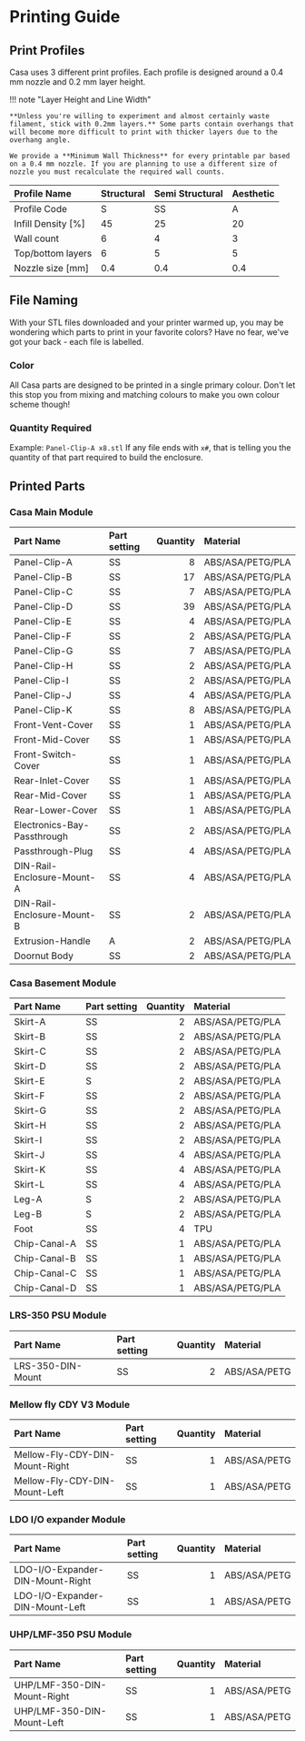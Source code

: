 # Printing Guide

## Print Profiles

Casa uses 3 different print profiles. Each profile is designed around a 0.4 mm nozzle and 0.2 mm layer height.

!!! note "Layer Height and Line Width"
    
    **Unless you're willing to experiment and almost certainly waste filament, stick with 0.2mm layers.** Some parts contain overhangs that will become more difficult to print with thicker layers due to the overhang angle.

    We provide a **Minimum Wall Thickness** for every printable par based on a 0.4 mm nozzle. If you are planning to use a different size of nozzle you must recalculate the required wall counts.

| Profile Name       | Structural   | Semi Structural   | Aesthetic    |
|:-------------------|:-------------|:------------------|:-------------|
| Profile Code       | S            | SS                | A            |
| Infill Density [%] | 45           | 25                | 20           |
| Wall count         | 6            | 4                 | 3            |
| Top/bottom layers  | 6            | 5                 | 5            |
| Nozzle size [mm]   | 0.4          | 0.4               | 0.4          |

## File Naming

With your STL files downloaded and your printer warmed up, you may be wondering which parts to print in your favorite colors? Have no fear, we've got your back - each file is labelled.

### Color

All Casa parts are designed to be printed in a single primary colour. Don't let this stop you from mixing and matching colours to make you own colour scheme though!

### Quantity Required

Example: `Panel-Clip-A x8.stl`
If any file ends with `x#`, that is telling you the quantity of that part required to build the enclosure.

## Printed Parts

### Casa Main Module
| Part Name                   | Part setting   |   Quantity | Material         |
|:----------------------------|:---------------|-----------:|:-----------------|
| Panel-Clip-A                | SS             |          8 | ABS/ASA/PETG/PLA |
| Panel-Clip-B                | SS             |         17 | ABS/ASA/PETG/PLA |
| Panel-Clip-C                | SS             |          7 | ABS/ASA/PETG/PLA |
| Panel-Clip-D                | SS             |         39 | ABS/ASA/PETG/PLA |
| Panel-Clip-E                | SS             |          4 | ABS/ASA/PETG/PLA |
| Panel-Clip-F                | SS             |          2 | ABS/ASA/PETG/PLA |
| Panel-Clip-G                | SS             |          7 | ABS/ASA/PETG/PLA |
| Panel-Clip-H                | SS             |          2 | ABS/ASA/PETG/PLA |
| Panel-Clip-I                | SS             |          2 | ABS/ASA/PETG/PLA |
| Panel-Clip-J                | SS             |          4 | ABS/ASA/PETG/PLA |
| Panel-Clip-K                | SS             |          8 | ABS/ASA/PETG/PLA |
| Front-Vent-Cover            | SS             |          1 | ABS/ASA/PETG/PLA |
| Front-Mid-Cover             | SS             |          1 | ABS/ASA/PETG/PLA |
| Front-Switch-Cover          | SS             |          1 | ABS/ASA/PETG/PLA |
| Rear-Inlet-Cover            | SS             |          1 | ABS/ASA/PETG/PLA |
| Rear-Mid-Cover              | SS             |          1 | ABS/ASA/PETG/PLA |
| Rear-Lower-Cover            | SS             |          1 | ABS/ASA/PETG/PLA |
| Electronics-Bay-Passthrough | SS             |          2 | ABS/ASA/PETG/PLA |
| Passthrough-Plug            | SS             |          4 | ABS/ASA/PETG/PLA |
| DIN-Rail-Enclosure-Mount-A  | SS             |          4 | ABS/ASA/PETG/PLA |
| DIN-Rail-Enclosure-Mount-B  | SS             |          2 | ABS/ASA/PETG/PLA |
| Extrusion-Handle            | A              |          2 | ABS/ASA/PETG/PLA |
| Doornut Body                | SS             |          2 | ABS/ASA/PETG/PLA |

### Casa Basement Module
| Part Name    | Part setting   |   Quantity | Material         |
|:-------------|:---------------|-----------:|:-----------------|
| Skirt-A      | SS             |          2 | ABS/ASA/PETG/PLA |
| Skirt-B      | SS             |          2 | ABS/ASA/PETG/PLA |
| Skirt-C      | SS             |          2 | ABS/ASA/PETG/PLA |
| Skirt-D      | SS             |          2 | ABS/ASA/PETG/PLA |
| Skirt-E      | S              |          2 | ABS/ASA/PETG/PLA |
| Skirt-F      | SS             |          2 | ABS/ASA/PETG/PLA |
| Skirt-G      | SS             |          2 | ABS/ASA/PETG/PLA |
| Skirt-H      | SS             |          2 | ABS/ASA/PETG/PLA |
| Skirt-I      | SS             |          2 | ABS/ASA/PETG/PLA |
| Skirt-J      | SS             |          4 | ABS/ASA/PETG/PLA |
| Skirt-K      | SS             |          4 | ABS/ASA/PETG/PLA |
| Skirt-L      | SS             |          4 | ABS/ASA/PETG/PLA |
| Leg-A        | S              |          2 | ABS/ASA/PETG/PLA |
| Leg-B        | S              |          2 | ABS/ASA/PETG/PLA |
| Foot         | SS             |          4 | TPU              |
| Chip-Canal-A | SS             |          1 | ABS/ASA/PETG/PLA |
| Chip-Canal-B | SS             |          1 | ABS/ASA/PETG/PLA |
| Chip-Canal-C | SS             |          1 | ABS/ASA/PETG/PLA |
| Chip-Canal-D | SS             |          1 | ABS/ASA/PETG/PLA |

### LRS-350 PSU Module
| Part Name         | Part setting   |   Quantity | Material     |
|:------------------|:---------------|-----------:|:-------------|
| LRS-350-DIN-Mount | SS             |          2 | ABS/ASA/PETG |

### Mellow fly CDY V3 Module
| Part Name                      | Part setting   |   Quantity | Material     |
|:-------------------------------|:---------------|-----------:|:-------------|
| Mellow-Fly-CDY-DIN-Mount-Right | SS             |          1 | ABS/ASA/PETG |
| Mellow-Fly-CDY-DIN-Mount-Left  | SS             |          1 | ABS/ASA/PETG |

### LDO I/O expander Module
| Part Name                        | Part setting   |   Quantity | Material     |
|:---------------------------------|:---------------|-----------:|:-------------|
| LDO-I/O-Expander-DIN-Mount-Right | SS             |          1 | ABS/ASA/PETG |
| LDO-I/O-Expander-DIN-Mount-Left  | SS             |          1 | ABS/ASA/PETG |

### UHP/LMF-350 PSU Module
| Part Name                   | Part setting   |   Quantity | Material     |
|:----------------------------|:---------------|-----------:|:-------------|
| UHP/LMF-350-DIN-Mount-Right | SS             |          1 | ABS/ASA/PETG |
| UHP/LMF-350-DIN-Mount-Left  | SS             |          1 | ABS/ASA/PETG |
